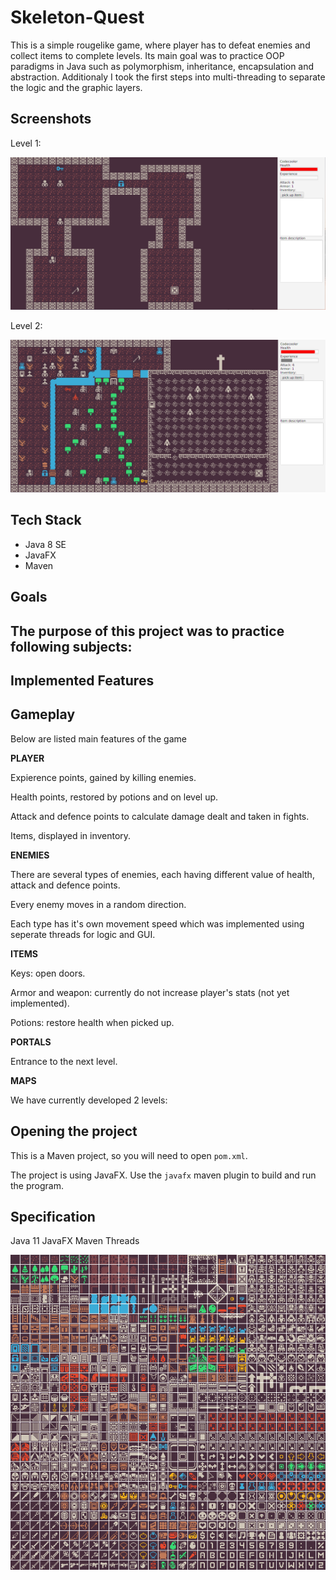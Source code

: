 # Skeleton-Quest

This is a simple rougelike game, where player has to defeat enemies and collect items to complete levels. Its main goal was to practice OOP paradigms in Java such as polymorphism, inheritance, encapsulation and abstraction. Additionaly I took the first steps into multi-threading to separate the logic and the graphic layers.

## Screenshots

Level 1:

![tiles](github_resources/1.png)

Level 2:

![tiles](github_resources/2.png)

## Tech Stack 
- Java 8 SE
- JavaFX
- Maven

## Goals
The purpose of this project was to practice following subjects:
-

## Implemented Features



## Gameplay

Below are listed main features of the game

**PLAYER**

Expierence points, gained by killing enemies.

Health points, restored by potions and on level up.

Attack and defence points to calculate damage dealt and taken in fights.

Items, displayed in inventory.


**ENEMIES**

There are several types of enemies, each having different value of health, attack and defence points.

Every enemy moves in a random direction. 

Each type has it's own movement speed which was implemented using seperate threads for logic and GUI.


**ITEMS**

Keys: open doors.

Armor and weapon: currently do not increase player's stats (not yet implemented).

Potions: restore health when picked up.


**PORTALS**

Entrance to the next level.


**MAPS**

We have currently developed 2 levels:


## Opening the project

This is a Maven project, so you will need to open `pom.xml`.

The project is using JavaFX.  Use the `javafx` maven plugin to build and run the program.


## Specification
Java 11
JavaFX
Maven
Threads

![tiles](src/main/resources/tiles.png)
